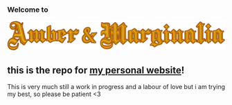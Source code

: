 ### Welcome to
![header](/assets/header.png)

this is the repo for [my personal website](https://amberandmarginalia.github.io)!
---
This is very much still a work in progress and a labour of love but i am trying my best, so please be patient <3
